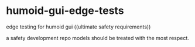 # humoid-gui-edge-tests
edge testing for humoid gui ((ultimate safety requirements)) 


a safety development repo models should be treated with the most respect.
